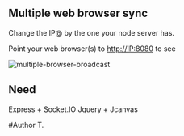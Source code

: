 Multiple web browser sync
-------------------------

Change the IP@ by the one your node server has.

Point your web browser(s) to [http://IP:8080](http://IP:8080) to see

![multiple-browser-broadcast](https://www.dropbox.com/s/utzjxd3pd5824cu/snapshot1.png)

Need
----
 Express + Socket.IO
 Jquery + Jcanvas


#Author
T.
